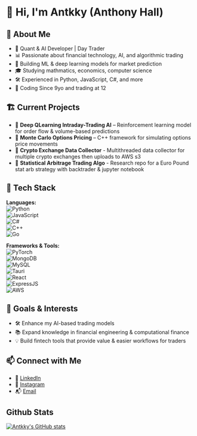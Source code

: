 # 👋 Hi, I'm Antkky (Anthony Hall)

## 🚀 About Me
- 🏦 Quant & AI Developer | Day Trader
- 📊 Passionate about financial technology, AI, and algorithmic trading
- 🤖 Building ML & deep learning models for market prediction
- 🎓 Studying mathmatics, economics, computer science
- 🛠️ Experienced in Python, JavaScript, C#, and more
- 👶 Coding Since 9yo and trading at 12

## 🏗️ Current Projects
- 🔹 **Deep QLearning Intraday-Trading AI** – Reinforcement learning model for order flow & volume-based predictions
- 🔹 **Monte Carlo Options Pricing** – C++ framework for simulating options price movements
- 🔹 **Crypto Exchange Data Collector** - Multithreaded data collector for multiple crypto exchanges then uploads to AWS s3
- 🔹 **Statistical Arbitrage Trading Algo** - Research repo for a Euro Pound stat arb strategy with backtrader & jupyter notebook

## 🔧 Tech Stack
**Languages:**  
![Python](https://img.shields.io/badge/Python-3776AB?style=for-the-badge&logo=python&logoColor=white)  
![JavaScript](https://img.shields.io/badge/JavaScript-F7DF1E?style=for-the-badge&logo=javascript&logoColor=black)  
![C#](https://img.shields.io/badge/C%23-239120?style=for-the-badge&logo=csharp&logoColor=white)  
![C++](https://img.shields.io/badge/C++-00599C?style=for-the-badge&logo=cplusplus&logoColor=white)  
![Go](https://img.shields.io/badge/Go-00ACD7?style=for-the-badge&logo=go&logoColor=white)  

**Frameworks & Tools:**  
![PyTorch](https://img.shields.io/badge/PyTorch-EE4C2C?style=for-the-badge&logo=pytorch&logoColor=white)  
![MongoDB](https://img.shields.io/badge/MongoDB-47A248?style=for-the-badge&logo=mongodb&logoColor=white)  
![MySQL](https://img.shields.io/badge/MySQL-lightgrey?style=for-the-badge&logo=mysql&logoColor=white)  
![Tauri](https://img.shields.io/badge/Tauri-FFC131?style=for-the-badge&logo=tauri&logoColor=black)  
![React](https://img.shields.io/badge/React-61DAFB?style=for-the-badge&logo=react&logoColor=white)  
![ExpressJS](https://img.shields.io/badge/ExpressJS-white?style=for-the-badge&logo=express&logoColor=black)  
![AWS](https://img.shields.io/badge/aws-FF9900?style=for-the-badge&logo=amazon-web-services&logoColor=black)  

## 🎯 Goals & Interests  
- 🛠️ Enhance my AI-based trading models  
- 📚 Expand knowledge in financial engineering & computational finance
- 💡 Build fintech tools that provide value & easier workflows for traders

## 📫 Connect with Me
- 💼 [LinkedIn](www.linkedin.com/in/antkky)
- 📝 [Instagram](https://www.instagram.com/antkkyx)
- 📬 [Email](mailto:anthony@hallcapital.org)

## Github Stats
[![Antkky's GitHub stats](https://github-readme-stats.vercel.app/api?username=Antkky)](https://github.com/Antkky/repositories)
